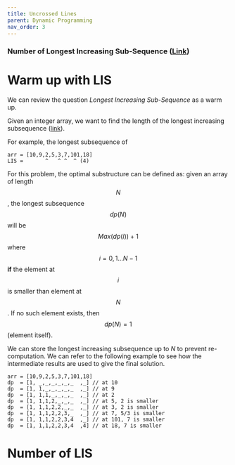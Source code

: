 ```yaml
---
title: Uncrossed Lines
parent: Dynamic Programming
nav_order: 3
---
```

### Number of Longest Increasing Sub-Sequence ([Link](https://leetcode.com/problems/number-of-longest-increasing-subsequence))
# Warm up with LIS
We can review the question *Longest Increasing Sub-Sequence* as a warm up.

Given an integer array, we want to find the length of the longest increasing subsequence ([link](https://leetcode.com/problems/longest-increasing-subsequence/description/)).

For example, the longest subsequence of 
```
arr = [10,9,2,5,3,7,101,18]
LIS =       ^   ^ ^  ^ (4)
```

For this problem, the optimal substructure can be defined as: given an array of length $$N$$, the longest subsequence $$dp(N)$$ will be $$Max(dp(i))+1$$ where $$i=0,1...N-1$$ **if** the element at $$i$$ is smaller than element at $$N$$. If no such element exists, then $$dp(N)=1$$ (element itself).

We can store the longest increasing subsequence up to $N$ to prevent re-computation. We can refer to the following example to see how the intermediate results are used to give the final solution.
```
arr = [10,9,2,5,3,7,101,18]
dp  = [1, _,_,_,_,_,_  ,_] // at 10
dp  = [1, 1,_,_,_,_,_  ,_] // at 9
dp  = [1, 1,1,_,_,_,_  ,_] // at 2
dp  = [1, 1,1,2,_,_,_  ,_] // at 5, 2 is smaller
dp  = [1, 1,1,2,2,_,_  ,_] // at 3, 2 is smaller
dp  = [1, 1,1,2,2,3,_  ,_] // at 7, 5/3 is smaller
dp  = [1, 1,1,2,2,3,4  ,_] // at 101, 7 is smaller
dp  = [1, 1,1,2,2,3,4  ,4] // at 18, 7 is smaller
```

# Number of LIS
